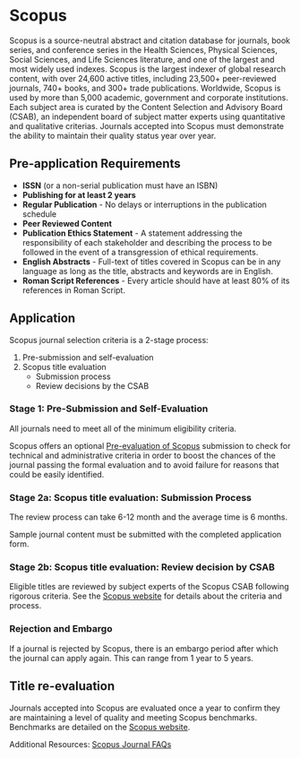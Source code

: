 # Scopus 
Scopus is a source-neutral abstract and citation database for journals, book series, and conference series in the Health Sciences, Physical Sciences, Social Sciences, and Life Sciences literature, and one of the largest and most widely used indexes. Scopus is the largest indexer of global research content, with over 24,600 active titles, including 23,500+ peer-reviewed journals, 740+ books, and 300+ trade publications. Worldwide, Scopus is used by more than 5,000 academic, government and corporate institutions. Each subject area is curated by the Content Selection and Advisory Board (CSAB), an independent board of subject matter experts using quantitative and qualitative criterias. Journals accepted into Scopus must demonstrate the ability to maintain their quality status year over year. 

## Pre-application Requirements
* **ISSN** (or a non-serial publication must have an ISBN) 
* **Publishing for at least 2 years**
* **Regular Publication** - No delays or interruptions in the publication schedule
* **Peer Reviewed Content**
* **Publication Ethics Statement** - A statement addressing the responsibility of each stakeholder and describing the process to be followed in the event of a transgression of ethical requirements.
* **English Abstracts** - Full-text of titles covered in Scopus can be in any language as long as the title, abstracts and keywords are in English.
* **Roman Script References** - Every article should have at least 80% of its references in Roman Script.

## Application
Scopus journal selection criteria is a 2-stage process: 
1. Pre-submission and self-evaluation 
2. Scopus title evaluation 
   * Submission process 
   * Review decisions by the CSAB

### Stage 1: Pre-Submission and Self-Evaluation

All journals need to meet all of the minimum eligibility criteria. 

Scopus offers an optional [Pre-evaluation of Scopus](https://www.readyforscopus.com/) submission to check for technical and administrative criteria in order to boost the chances of the journal passing the formal evaluation and to avoid failure for reasons that could be easily identified. 

### Stage 2a: Scopus title evaluation: Submission Process

The review process can take 6-12 month and the average time is 6 months.

Sample journal content must be submitted with the completed application form.

### Stage 2b: Scopus title evaluation: Review decision by CSAB

Eligible titles are reviewed by subject experts of the Scopus CSAB following rigorous criteria. See the [Scopus website](https://www.elsevier.com/solutions/scopus/how-scopus-works/content/content-policy-and-selection) for details about the criteria and process.

### Rejection and Embargo 

If a journal is rejected by Scopus, there is an embargo period after which the journal can apply again. This can range from 1 year to 5 years.

## Title re-evaluation
Journals accepted into Scopus are evaluated once a year to confirm they are maintaining a level of quality and meeting Scopus benchmarks. Benchmarks are detailed on the [Scopus website](https://www.elsevier.com/solutions/scopus/how-scopus-works/content/content-policy-and-selection).

Additional Resources: [Scopus Journal FAQs](https://www.elsevier.com/__data/assets/pdf_file/0011/1192583/ScopusFAQContentSelectionProcess20210928.pdf)
